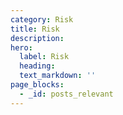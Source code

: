 ```yaml
---
category: Risk
title: Risk
description:
hero:
  label: Risk
  heading:
  text_markdown: ''
page_blocks:
  - _id: posts_relevant
---
```

